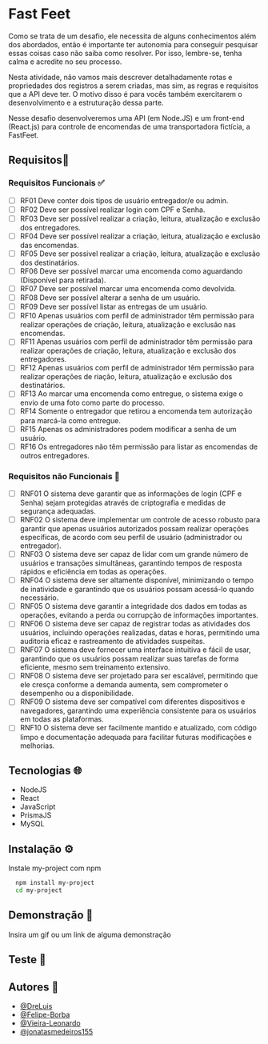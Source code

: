# Fast Feet

Como se trata de um desafio, ele necessita de alguns conhecimentos além dos abordados, então é importante ter autonomia para conseguir pesquisar essas coisas caso não saiba como resolver. Por isso, lembre-se, tenha calma e acredite no seu processo.

Nesta atividade, não vamos mais descrever detalhadamente rotas e propriedades dos registros a serem criadas, mas sim, as regras e requisitos que a API deve ter. O motivo disso é para vocês também exercitarem o desenvolvimento e a estruturação dessa parte.

Nesse desafio desenvolveremos uma API (em Node.JS) e um front-end (React.js) para controle de encomendas de uma transportadora fictícia, a FastFeet.

## Requisitos📄

### Requisitos Funcionais ✅

- [ ] RF01 Deve conter dois tipos de usuário entregador/e ou admin.
- [ ] RF02 Deve ser possível realizar login com CPF e Senha.
- [ ] RF03 Deve ser possível realizar a criação, leitura, atualização e exclusão dos entregadores.
- [ ] RF04 Deve ser possível realizar a criação, leitura, atualização e exclusão das encomendas.
- [ ] RF05 Deve ser possivel realizar a criação, leitura, atualização e exclusão dos destinatários.
- [ ] RF06 Deve ser possível marcar uma encomenda como aguardando (Disponível para retirada).
- [ ] RF07 Deve ser possível marcar uma encomenda como devolvida.
- [ ] RF08 Deve ser possível alterar a senha de um usuário.
- [ ] RF09 Deve ser possível listar as entregas de um usuário.
- [ ] RF10 Apenas usuários com perfil de administrador têm permissão para realizar operações de criação, leitura, atualização e exclusão nas encomendas.
- [ ] RF11 Apenas usuários com perfil de administrador têm permissão para realizar operações de criação, leitura, atualização e exclusão dos entregadores.
- [ ] RF12 Apenas usuários com perfil de administrador têm permissão para realizar operações de riação, leitura, atualização e exclusão dos destinatários.
- [ ] RF13 Ao marcar uma encomenda como entregue, o sistema exige o envio de uma foto como parte do processo.
- [ ] RF14 Somente o entregador que retirou a encomenda tem autorização para marcá-la como entregue.
- [ ] RF15 Apenas os administradores podem modificar a senha de um usuário.
- [ ] RF16 Os entregadores não têm permissão para listar as encomendas de outros entregadores.

### Requisitos não Funcionais 🚫

- [ ] RNF01 O sistema deve garantir que as informações de login (CPF e Senha) sejam protegidas através de criptografia e medidas de segurança adequadas.
- [ ] RNF02 O sistema deve implementar um controle de acesso robusto para garantir que apenas usuários autorizados possam realizar operações específicas, de acordo com seu perfil de usuário (administrador ou entregador).
- [ ] RNF03 O sistema deve ser capaz de lidar com um grande número de usuários e transações simultâneas, garantindo tempos de resposta rápidos e eficiência em todas as operações.
- [ ] RNF04 O sistema deve ser altamente disponível, minimizando o tempo de inatividade e garantindo que os usuários possam acessá-lo quando necessário.
- [ ] RNF05 O sistema deve garantir a integridade dos dados em todas as operações, evitando a perda ou corrupção de informações importantes.
- [ ] RNF06 O sistema deve ser capaz de registrar todas as atividades dos usuários, incluindo operações realizadas, datas e horas, permitindo uma auditoria eficaz e rastreamento de atividades suspeitas.
- [ ] RNF07 O sistema deve fornecer uma interface intuitiva e fácil de usar, garantindo que os usuários possam realizar suas tarefas de forma eficiente, mesmo sem treinamento extensivo.
- [ ] RNF08 O sistema deve ser projetado para ser escalável, permitindo que ele cresça conforme a demanda aumenta, sem comprometer o desempenho ou a disponibilidade.
- [ ] RNF09 O sistema deve ser compatível com diferentes dispositivos e navegadores, garantindo uma experiência consistente para os usuários em todas as plataformas.
- [ ] RNF10 O sistema deve ser facilmente mantido e atualizado, com código limpo e documentação adequada para facilitar futuras modificações e melhorias.

## Tecnologias 🌐

- NodeJS
- React
- JavaScript
- PrismaJS
- MySQL

## Instalação ⚙ ️

Instale my-project com npm

```bash
  npm install my-project
  cd my-project
```

## Demonstração 🎣

Insira um gif ou um link de alguma demonstração

## Teste 🧪

## Autores 👤

- [@DreLuis](https://www.github.com/DreLuis)
- [@Felipe-Borba](https://www.github.com/Felipe-Borba)
- [@Vieira-Leonardo](https://www.github.com/vieira-leonardo)
- [@jonatasmedeiros155](https://www.github.com/jonatasmedeiros155)
